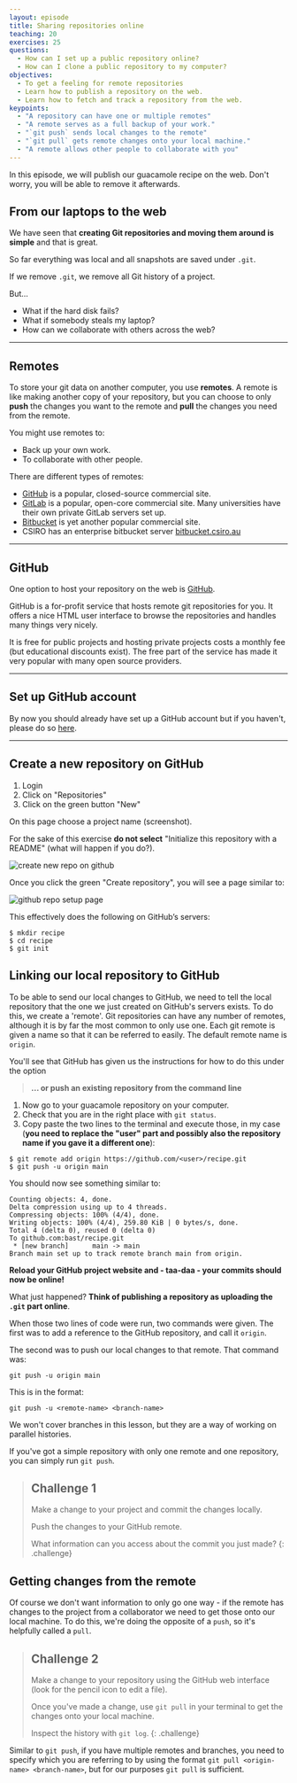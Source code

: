 ```yaml
---
layout: episode
title: Sharing repositories online
teaching: 20
exercises: 25
questions:
  - How can I set up a public repository online?
  - How can I clone a public repository to my computer?
objectives:
  - To get a feeling for remote repositories 
  - Learn how to publish a repository on the web.
  - Learn how to fetch and track a repository from the web.
keypoints:
  - "A repository can have one or multiple remotes"
  - "A remote serves as a full backup of your work."
  - "`git push` sends local changes to the remote"
  - "`git pull` gets remote changes onto your local machine."
  - "A remote allows other people to collaborate with you"
---
```


In this episode, we will publish our guacamole recipe on the web. Don't worry, you will be able
to remove it afterwards.


## From our laptops to the web

We have seen that **creating Git repositories and moving them around is
simple** and that is great.

So far everything was local and all snapshots are saved under `.git`.

If we remove `.git`, we remove all Git history of a project.

But...
- What if the hard disk fails?
- What if somebody steals my laptop?
- How can we collaborate with others across the web?

---

## Remotes

To store your git data on another computer, you use **remotes**.  A
remote is like making another copy of your repository, but you can choose to only
**push** the changes you want to the remote and **pull** the changes you need
from the remote.

You might use remotes to:
- Back up your own work.
- To collaborate with other people.

There are different types of remotes:
- [GitHub](https://github.com) is a popular, closed-source commercial site.
- [GitLab](https://about.gitlab.com) is a popular, open-core
  commercial site.  Many universities have their own private GitLab servers
  set up.
- [Bitbucket](https://bitbucket.org) is yet another popular commercial site.
- CSIRO has an enterprise bitbucket server [bitbucket.csiro.au](bitbucket.csiro.au)

---

## GitHub

One option to host your repository on the web is [GitHub](https://github.com).

GitHub is a for-profit service that hosts remote git repositories for you. It
offers a nice HTML user interface to browse the repositories and handles many
things very nicely.

It is free for public projects and hosting private projects costs a monthly fee
(but educational discounts exist). The free part of the service has made it
very popular with many open source providers.

---

## Set up GitHub account

By now you should already have set up a GitHub account but if you haven't,
please do so [here](https://github.com/join). 

---

## Create a new repository on GitHub

1. Login
2. Click on "Repositories"
3. Click on the green button "New"

On this page choose a project name (screenshot).

For the sake of this exercise **do not select**
"Initialize this repository with a README" (what will happen if you do?).

![create new repo on github](../fig/github/1.jpg)


Once you click the green "Create repository", you will see a page similar to:

![github repo setup page](../fig/github/2.jpg)

This effectively does the following on GitHub’s servers:  

```
$ mkdir recipe 
$ cd recipe
$ git init
```


## Linking our local repository to GitHub

To be able to send our local changes to GitHub, we need to tell the local repository that the one we just created on GitHub's servers exists. To do this, we create a 'remote'. Git repositories can have any number of remotes, although it is by far the most common to only use one. Each git remote is given a name so that it can be referred to easily. The default remote name is `origin`.

You'll see that GitHub has given us the instructions for how to do this under the option

> **... or push an existing repository from the command line**

1. Now go to your guacamole repository on your computer.
2. Check that you are in the right place with `git status`.
3. Copy paste the two lines to the terminal and execute those, in my case (**you
  need to replace the "user" part and possibly also the repository name if you gave it a different one**):

```shell
$ git remote add origin https://github.com/<user>/recipe.git
$ git push -u origin main
```

You should now see something similar to:

```
Counting objects: 4, done.
Delta compression using up to 4 threads.
Compressing objects: 100% (4/4), done.
Writing objects: 100% (4/4), 259.80 KiB | 0 bytes/s, done.
Total 4 (delta 0), reused 0 (delta 0)
To github.com:bast/recipe.git
 * [new branch]      main -> main
Branch main set up to track remote branch main from origin.
```

**Reload your GitHub project website and - taa-daa - your commits should now be
online!**

What just happened? **Think of publishing a repository as uploading the `.git` part online**.

When those two lines of code were run, two commands were given. The first was to add a reference to the GitHub repository, and call it `origin`.

The second was to push our local changes to that remote. That command was:

```
git push -u origin main
```

This is in the format:

```
git push -u <remote-name> <branch-name>
```

We won't cover branches in this lesson, but they are a way of working on parallel histories.

If you've got a simple repository with only one remote and one repository, you can simply run `git push`.


> ## Challenge 1
>
> Make a change to your project and commit the changes locally. 
>
> Push the changes to your GitHub remote.
> 
> What information can you access about the commit you just made?
{: .challenge}

## Getting changes from the remote

Of course we don't want information to only go one way - if the remote has changes to the project from a collaborator we need to get those onto our local machine. To do this, we're doing the opposite of a `push`, so it's helpfully called a `pull`.

> ## Challenge 2
> 
> Make a change to your repository using the GitHub web interface (look for the pencil icon to edit a file).
>
> Once you've made a change, use `git pull` in your terminal to get the changes onto your local machine.
>
> Inspect the history with `git log`.
{: .challenge}


Similar to `git push`, if you have multiple remotes and branches, you need to specify which you are referring to by using the format `git pull <origin-name> <branch-name>`, but for our purposes `git pull` is sufficient.
